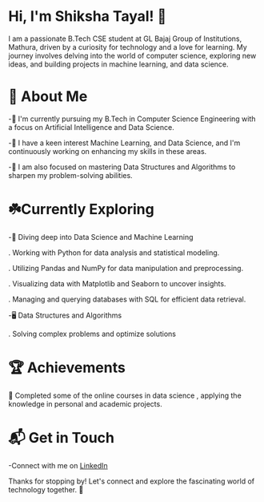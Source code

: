 # Hi, I'm Shiksha Tayal! 👋

I am a passionate B.Tech CSE student at GL Bajaj Group of Institutions, Mathura, driven by a curiosity for technology and a love for learning. My journey involves delving into the world of computer science, exploring new ideas, and building projects in machine learning, and data science.

# 🚀 About Me

-🔭 I'm currently pursuing my B.Tech in Computer Science Engineering with a focus on Artificial Intelligence and Data Science.

-🌱 I have a keen interest Machine Learning, and Data Science, and I'm continuously working on enhancing my skills in these areas.

-🧠 I am also focused on mastering Data Structures and Algorithms to sharpen my problem-solving abilities.


# ☘️Currently Exploring  

-🔭 Diving deep into Data Science and Machine Learning

 . Working with Python for data analysis and statistical modeling.
 
 . Utilizing Pandas and NumPy for data manipulation and preprocessing.

 . Visualizing data with Matplotlib and Seaborn to uncover insights.

 . Managing and querying databases with SQL for efficient data retrieval.

-🖥️ Data Structures and Algorithms 

 . Solving complex problems and optimize solutions 

# 🏆 Achievements

🌟 Completed some of the online courses in data science , applying the knowledge in personal and academic projects.


# 📬 Get in Touch

-Connect with me on [LinkedIn](https://www.linkedin.com/in/shiksha-tayal-188395260)



Thanks for stopping by! Let's connect and explore the fascinating world of technology together. 🚀
